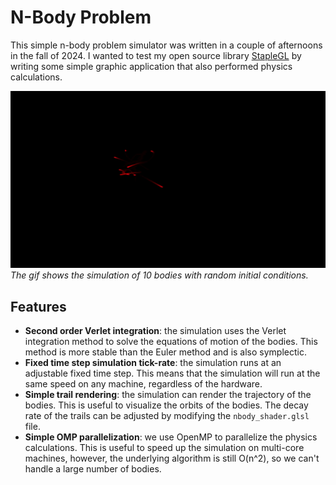 # N-Body Problem

This simple n-body problem simulator was written in a couple of afternoons in the fall of 2024. I wanted to test my open source library [StapleGL](www.github.com/dario-loi/staplegl) by writing some simple graphic application that also performed physics calculations. 

![GIF](./nbody.gif)
*The gif shows the simulation of 10 bodies with random initial conditions.*


## Features

- **Second order Verlet integration**: the simulation uses the Verlet integration method to solve the equations of motion of the bodies. This method is more stable than the Euler method and is also symplectic.
- **Fixed time step simulation tick-rate**: the simulation runs at an adjustable fixed time step. This means that the simulation will run at the same speed on any machine, regardless of the hardware.
- **Simple trail rendering**: the simulation can render the trajectory of the bodies. This is useful to visualize the orbits of the bodies. The decay rate of the trails can be adjusted by modifying the `nbody_shader.glsl` file.
- **Simple OMP parallelization**: we use OpenMP to parallelize the physics calculations. This is useful to speed up the simulation on multi-core machines, however, the underlying algorithm is still O(n^2), so we can't handle a large number of bodies.